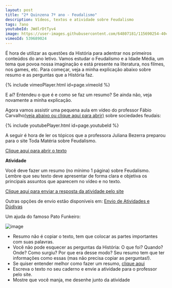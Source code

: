 ```yaml
---
layout: post
title: "2ª Quinzena 7º ano - Feudalismo"
description: Vídeos, textos e atividade sobre Feudalismo
tags: 7ano
youtubeId: JWdlrDtTyv4
image: https://user-images.githubusercontent.com/64807181/115690254-40c14680-a333-11eb-805c-07cdd155470b.png
vimeoId: 539689024
---
```


É hora de utilizar as questões da História para adentrar nos primeiros conteúdos do ano letivo. Vamos estudar o Feudalismo e a Idade Média, um tema que povoa nossa imaginação e está presente na literatura, nos filmes, nos games, etc. Para começar, veja a minha explicação abaixo sobre resumo e as perguntas que a História faz. 

{% include vimeoPlayer.html id=page.vimeoId %}

E aí? Entendeu o que é e como se faz um resumo? Se ainda não, veja novamente a minha explicação.

Agora vamos assistir uma pequena aula em vídeo do professor Fábio Carvalho[(veja abaixo ou clique aqui para abrir)](https://www.youtube.com/watch?v=JWdlrDtTyv4) sobre sociedades feudais:

{% include youtubePlayer.html id=page.youtubeId %}

A seguir é hora de ler os tópicos que a professora Juliana Bezerra preparou para o site Toda Matéria sobre Feudalismo.

[Clique aqui para abrir o texto](https://www.todamateria.com.br/feudalismo/)

**Atividade**

Você deve fazer um resumo (no mínimo 1 página) sobre Feudalismo. Lembre que seu texto deve apresentar de forma clara e objetiva os principais assuntos que aparecem no vídeo e no texto. 

[Clique aqui para enviar a resposta da atividade pelo site](https://forms.gle/19XzcHcWoqJwVMUs5)

Outras opções de envio estão disponíveis em: [Envio de Atividades e Dúdivas](https://0jonjo.github.io/arcada/send.html)

Um ajuda do famoso Pato Funkeiro:

![image](https://user-images.githubusercontent.com/64807181/115690254-40c14680-a333-11eb-805c-07cdd155470b.png)

- Resumo não é copiar o texto, tem que colocar as partes importantes com suas palavras.
- Você não pode esquecer as perguntas da História: O que foi? Quando? Onde? Como surgiu? Por que era desse modo? Seu resumo tem que ter informações como essas (mas não precisa copiar as perguntas!).
- Se quiser entender melhor como fazer um resumo, [clique aqui](https://brasilescola.uol.com.br/redacao/resumo-texto.htm)
- Escreva o texto no seu caderno e envie a atividade para o professor pelo site.
- Mostre que você manja, me desenhe junto da atividade

